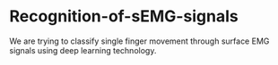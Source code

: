 # Recognition-of-sEMG-signals
We are trying to classify single finger movement through surface EMG signals using deep learning technology. 
